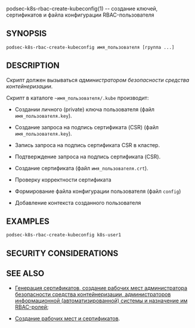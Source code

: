 podsec-k8s-rbac-create-kubeconfig(1) -- создание ключей, сертификатов и файла конфигурации RBAC-пользователя

## SYNOPSIS

`podsec-k8s-rbac-create-kubeconfig имя_пользователя [группа ...]`

## DESCRIPTION

Скрипт должен вызываться *администратором безопасности средства контейнеризации*.

Скрипт в каталоге `~имя_пользователя/.kube` производит:

- Создании личного (private) ключа пользователя (файл `имя_пользователя.key`).

- Создание запроса на подпись сертификата (CSR) (файл `имя_пользователя.key`).

- Запись запроса на подпись сертификата CSR в кластер.

- Подтверждение запроса на подпись сертификата (CSR).

- Создание сертификата (файл `имя_пользователя.crt`).

- Проверку корректности сертификата

- Формирование файла конфигурации пользователя (файл `config`)

- Добавление контекста созданного пользователя

## EXAMPLES

`podsec-k8s-rbac-create-kubeconfig k8s-user1`

## SECURITY CONSIDERATIONS

## SEE ALSO

- [Генерация сертификатов, создание рабочих мест администратора безопасности средства контейнеризации, администраторов информационной (автоматизированной) системы и назначение им RBAC-ролей](https://github.com/alt-cloud/podsec/blob/master/k8s/RBAC/addUser/README.md);

- [Создание рабочих мест и сертификатов](https://github.com/alt-cloud/podsec/blob/master/k8s/RBAC/addUser/clusterroleBinding.md).
